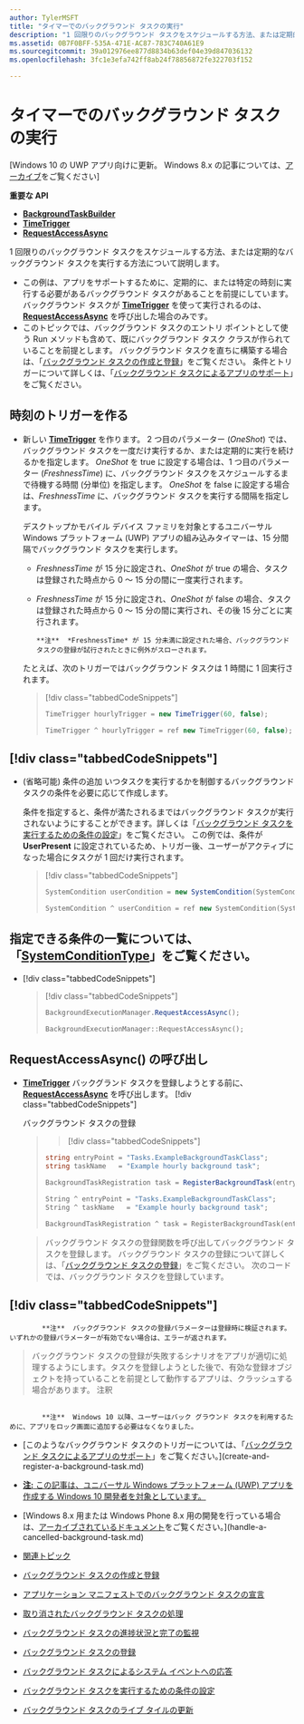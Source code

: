 ```yaml
---
author: TylerMSFT
title: "タイマーでのバックグラウンド タスクの実行"
description: "1 回限りのバックグラウンド タスクをスケジュールする方法、または定期的なバックグラウンド タスクを実行する方法について説明します。"
ms.assetid: 0B7F0BFF-535A-471E-AC87-783C740A61E9
ms.sourcegitcommit: 39a012976ee877d8834b63def04e39d847036132
ms.openlocfilehash: 3fc1e3efa742ff8ab24f78856872fe322703f152

---
```


# タイマーでのバックグラウンド タスクの実行


\[Windows 10 の UWP アプリ向けに更新。 Windows 8.x の記事については、[アーカイブ](http://go.microsoft.com/fwlink/p/?linkid=619132)をご覧ください\]


**重要な API**

-   [**BackgroundTaskBuilder**](https://msdn.microsoft.com/library/windows/apps/br224768)
-   [**TimeTrigger**](https://msdn.microsoft.com/library/windows/apps/br224843)
-   [**RequestAccessAsync**](https://msdn.microsoft.com/library/windows/apps/hh700494)

1 回限りのバックグラウンド タスクをスケジュールする方法、または定期的なバックグラウンド タスクを実行する方法について説明します。

-   この例は、アプリをサポートするために、定期的に、または特定の時刻に実行する必要があるバックグラウンド タスクがあることを前提にしています。 バックグラウンド タスクが [**TimeTrigger**](https://msdn.microsoft.com/library/windows/apps/br224843) を使って実行されるのは、[**RequestAccessAsync**](https://msdn.microsoft.com/library/windows/apps/hh700485) を呼び出した場合のみです。
-   このトピックでは、バックグラウンド タスクのエントリ ポイントとして使う Run メソッドも含めて、既にバックグラウンド タスク クラスが作られていることを前提とします。 バックグラウンド タスクを直ちに構築する場合は、「[バックグラウンド タスクの作成と登録](create-and-register-a-background-task.md)」をご覧ください。 条件とトリガーについて詳しくは、「[バックグラウンド タスクによるアプリのサポート](support-your-app-with-background-tasks.md)」をご覧ください。

## 時刻のトリガーを作る


-   新しい [**TimeTrigger**](https://msdn.microsoft.com/library/windows/apps/br224843) を作ります。 2 つ目のパラメーター (*OneShot*) では、バックグラウンド タスクを一度だけ実行するか、または定期的に実行を続けるかを指定します。 *OneShot* を true に設定する場合は、1 つ目のパラメーター (*FreshnessTime*) に、バックグラウンド タスクをスケジュールするまで待機する時間 (分単位) を指定します。 *OneShot* を false に設定する場合は、*FreshnessTime* に、バックグラウンド タスクを実行する間隔を指定します。

    デスクトップかモバイル デバイス ファミリを対象とするユニバーサル Windows プラットフォーム (UWP) アプリの組み込みタイマーは、15 分間隔でバックグラウンド タスクを実行します。

    -   *FreshnessTime* が 15 分に設定され、*OneShot* が true の場合、タスクは登録された時点から 0 ～ 15 分の間に一度実行されます。

    -   *FreshnessTime* が 15 分に設定され、*OneShot* が false の場合、タスクは登録された時点から 0 ～ 15 分の間に実行され、その後 15 分ごとに実行されます。

    
            **注**  *FreshnessTime* が 15 分未満に設定された場合、バックグラウンド タスクの登録が試行されたときに例外がスローされます。

     

    たとえば、次のトリガーではバックグラウンド タスクは 1 時間に 1 回実行されます。

    > [!div class="tabbedCodeSnippets"]
    > ```cs
    > TimeTrigger hourlyTrigger = new TimeTrigger(60, false);
    > ```
    > ```cpp
    > TimeTrigger ^ hourlyTrigger = ref new TimeTrigger(60, false);
    > ```

## [!div class="tabbedCodeSnippets"]


-   (省略可能) 条件の追加 いつタスクを実行するかを制御するバックグラウンド タスクの条件を必要に応じて作成します。

    条件を指定すると、条件が満たされるまではバックグラウンド タスクが実行されないようにすることができます。詳しくは「[バックグラウンド タスクを実行するための条件の設定](set-conditions-for-running-a-background-task.md)」をご覧ください。 この例では、条件が **UserPresent** に設定されているため、トリガー後、ユーザーがアクティブになった場合にタスクが 1 回だけ実行されます。

    > [!div class="tabbedCodeSnippets"]
    > ```cs
    > SystemCondition userCondition = new SystemCondition(SystemConditionType.UserPresent);
    > ```
    > ```cpp
    > SystemCondition ^ userCondition = ref new SystemCondition(SystemConditionType::UserPresent)
    > ```

##  指定できる条件の一覧については、「[**SystemConditionType**](https://msdn.microsoft.com/library/windows/apps/br224835)」をご覧ください。


-   [!div class="tabbedCodeSnippets"]

    > [!div class="tabbedCodeSnippets"]
    > ```cs
    > BackgroundExecutionManager.RequestAccessAsync();
    > ```
    > ```cpp
    > BackgroundExecutionManager::RequestAccessAsync();
    > ```

## RequestAccessAsync() の呼び出し


-   [**TimeTrigger**](https://msdn.microsoft.com/library/windows/apps/br224843) バックグランド タスクを登録しようとする前に、[**RequestAccessAsync**](https://msdn.microsoft.com/library/windows/apps/hh700494) を呼び出します。 [!div class="tabbedCodeSnippets"]

    バックグラウンド タスクの登録

    > > [!div class="tabbedCodeSnippets"]
    > ```cs
    > string entryPoint = "Tasks.ExampleBackgroundTaskClass";
    > string taskName   = "Example hourly background task";
    >
    > BackgroundTaskRegistration task = RegisterBackgroundTask(entryPoint, taskName, hourlyTrigger, userCondition);
    > ```
    > ```cpp
    > String ^ entryPoint = "Tasks.ExampleBackgroundTaskClass";
    > String ^ taskName   = "Example hourly background task";
    >
    > BackgroundTaskRegistration ^ task = RegisterBackgroundTask(entryPoint, taskName, hourlyTrigger, userCondition);
    > ```

    > バックグラウンド タスクの登録関数を呼び出してバックグラウンド タスクを登録します。 バックグラウンド タスクの登録について詳しくは、「[バックグラウンド タスクの登録](register-a-background-task.md)」をご覧ください。 次のコードでは、バックグラウンド タスクを登録しています。


## [!div class="tabbedCodeSnippets"]

> 
            **注**  バックグラウンド タスクの登録パラメーターは登録時に検証されます。 いずれかの登録パラメーターが有効でない場合は、エラーが返されます。

> バックグラウンド タスクの登録が失敗するシナリオをアプリが適切に処理するようにします。タスクを登録しようとした後で、有効な登録オブジェクトを持っていることを前提として動作するアプリは、クラッシュする場合があります。 注釈


## 
            **注**  Windows 10 以降、ユーザーはバック グラウンド タスクを利用するために、アプリをロック画面に追加する必要はなくなりました。


* [このようなバックグラウンド タスクのトリガーについては、「[バックグラウンド タスクによるアプリのサポート](support-your-app-with-background-tasks.md)」をご覧ください。](create-and-register-a-background-task.md)
* [
            **注:** この記事は、ユニバーサル Windows プラットフォーム (UWP) アプリを作成する Windows 10 開発者を対象としています。](declare-background-tasks-in-the-application-manifest.md)
* [Windows 8.x 用または Windows Phone 8.x 用の開発を行っている場合は、[アーカイブされているドキュメント](http://go.microsoft.com/fwlink/p/?linkid=619132)をご覧ください。](handle-a-cancelled-background-task.md)
* [関連トピック](monitor-background-task-progress-and-completion.md)
* [バックグラウンド タスクの作成と登録](register-a-background-task.md)
* [アプリケーション マニフェストでのバックグラウンド タスクの宣言](respond-to-system-events-with-background-tasks.md)
* [取り消されたバックグラウンド タスクの処理](set-conditions-for-running-a-background-task.md)
* [バックグラウンド タスクの進捗状況と完了の監視](update-a-live-tile-from-a-background-task.md)
* [バックグラウンド タスクの登録](use-a-maintenance-trigger.md)
* [バックグラウンド タスクによるシステム イベントへの応答](guidelines-for-background-tasks.md)

* [バックグラウンド タスクを実行するための条件の設定](debug-a-background-task.md)
* [バックグラウンド タスクのライブ タイルの更新](http://go.microsoft.com/fwlink/p/?linkid=254345)

 

 



<!--HONumber=Jun16_HO5-->


